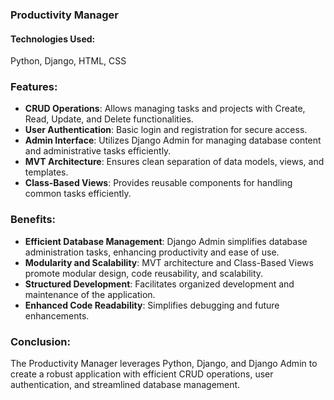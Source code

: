 ### Productivity Manager

#### Technologies Used:
Python, Django, HTML, CSS

### Features:
- **CRUD Operations**: Allows managing tasks and projects with Create, Read, Update, and Delete functionalities.
- **User Authentication**: Basic login and registration for secure access.
- **Admin Interface**: Utilizes Django Admin for managing database content and administrative tasks efficiently.
- **MVT Architecture**: Ensures clean separation of data models, views, and templates.
- **Class-Based Views**: Provides reusable components for handling common tasks efficiently.

### Benefits:
- **Efficient Database Management**: Django Admin simplifies database administration tasks, enhancing productivity and ease of use.
- **Modularity and Scalability**: MVT architecture and Class-Based Views promote modular design, code reusability, and scalability.
- **Structured Development**: Facilitates organized development and maintenance of the application.
- **Enhanced Code Readability**: Simplifies debugging and future enhancements.

### Conclusion:
The Productivity Manager leverages Python, Django, and Django Admin to create a robust application with efficient CRUD operations, user authentication, and streamlined database management.
